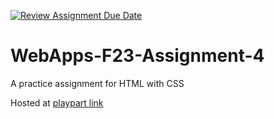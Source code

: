[![Review Assignment Due Date](https://classroom.github.com/assets/deadline-readme-button-24ddc0f5d75046c5622901739e7c5dd533143b0c8e959d652212380cedb1ea36.svg)](https://classroom.github.com/a/4tKarLeg)
# WebApps-F23-Assignment-4
A practice assignment for HTML with CSS

Hosted at [playpart link]( https://44-563-webapps-f23.github.io/44563-webapps-f23-assignment4-sri-123lakshmi/playpart.html)
